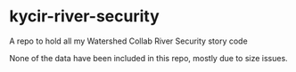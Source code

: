 # kycir-river-security
A repo to hold all my Watershed Collab River Security story code

None of the data have been included in this repo, mostly due to size issues.
